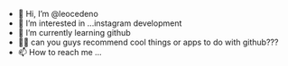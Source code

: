 - 👋 Hi, I’m @leocedeno
- 👀 I’m interested in ...instagram development
- 🌱 I’m currently learning github
- 👌🏻 can you guys recommend cool things or apps to do with github???
- 📫 How to reach me ...

<!---
leocedeno/leocedeno is a ✨ special ✨ repository because its `README.md` (this file) appears on your GitHub profile.
You can click the Preview link to take a look at your changes.
--->
